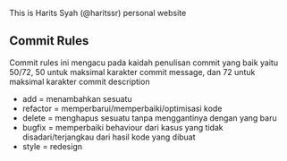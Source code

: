 This is Harits Syah (@haritssr) personal website

## Commit Rules

Commit rules ini mengacu pada kaidah penulisan commit yang baik yaitu 50/72, 50 untuk maksimal karakter commit message, dan 72 untuk maksimal karakter commit description

- add = menambahkan sesuatu
- refactor = memperbarui/memperbaiki/optimisasi kode
- delete = menghapus sesuatu tanpa menggantinya dengan yang baru
- bugfix = memperbaiki behaviour dari kasus yang tidak disadari/terjangkau dari hasil kode yang dibuat
- style = redesign
